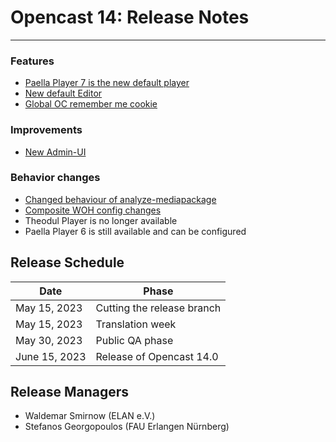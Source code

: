 # Opencast 14: Release Notes
-------------

### Features
- [Paella Player 7 is the new default player](releasenotes/paella7.txt)
- [New default Editor](releasenotes/editor.txt)
- [Global OC remember me cookie](releasenotes/global-oc-remember-me-cookie.txt)

### Improvements
- [New Admin-UI](releasenotes/new-admin-ui.txt)

### Behavior changes
- [Changed behaviour of analyze-mediapackage](releasenotes/analyze-mediapackage)
- [Composite WOH config changes](releasenotes/composite-woh-config-changes)
- Theodul Player is no longer available
- Paella Player 6 is still available and can be configured

Release Schedule
----------------

| Date          | Phase                      |
|---------------|----------------------------|
| May 15, 2023  | Cutting the release branch |
| May 15, 2023  | Translation week           |
| May 30, 2023  | Public QA phase            |
| June 15, 2023 | Release of Opencast 14.0   |

Release Managers
----------------

- Waldemar Smirnow (ELAN e.V.)
- Stefanos Georgopoulos (FAU Erlangen Nürnberg)
